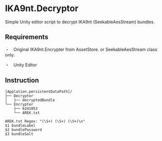 # IKA9nt.Decryptor
Simple Unity editor script to decrypt IKA9nt (SeekableAesStream) bundles.

## Requirements
・　Original IKA9nt.Encrypter from AssetStore. or SeekableAesStream class only.

・　Unity Editor

## Instruction
```
[Applation.persistentDataPath]/
├── Decryptor
│   ├── decryptedBundle
└── Encrypter
    ├── 6241053
    └── AREK.txt

AREK.txt Regex: "(\S+) (\S+) (\S+)\n"
$1 bundleLabel
$2 bundlePassword
$3 bundleSalt
```
